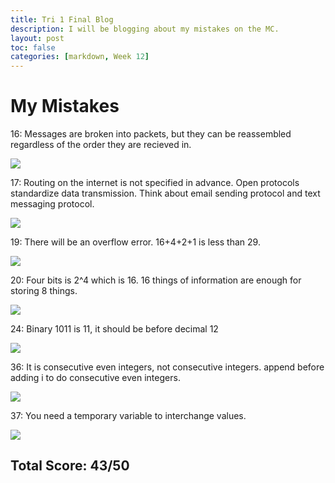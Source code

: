 ```yaml
---
title: Tri 1 Final Blog
description: I will be blogging about my mistakes on the MC.
layout: post
toc: false
categories: [markdown, Week 12]
---
```

# My Mistakes

16: Messages are broken into packets, but they can be reassembled regardless of the order they are recieved in.

![]({{site.baseurl}}/images/Q16.png)

17: Routing on the internet is not specified in advance. Open protocols standardize data transmission. Think about email sending protocol and text messaging protocol.

![]({{site.baseurl}}/images/Q17.png)

19: There will be an overflow error. 16+4+2+1 is less than 29.

![]({{site.baseurl}}/images/Q19.png)

20: Four bits is 2^4 which is 16. 16 things of information are enough for storing 8 things.

![]({{site.baseurl}}/images/Q20.png)

24: Binary 1011 is 11, it should be before decimal 12

![]({{site.baseurl}}/images/Q24.png)

36: It is consecutive even integers, not consecutive integers. append before adding i to do consecutive even integers.

![]({{site.baseurl}}/images/Q36.png)

37: You need a temporary variable to interchange values.

![]({{site.baseurl}}/images/Q37.png)

## Total Score: 43/50